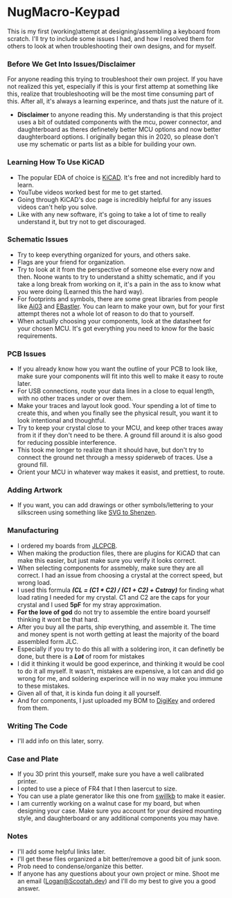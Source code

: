 # NugMacro-Keypad
 This is my first (working)attempt at designing/assembling a keyboard from scratch.
 I'll try to include some issues I had, and how I resolved them for others to look at when troubleshooting their own designs, and for myself.
 
### Before We Get Into Issues/Disclaimer
 For anyone reading this trying to troubleshoot their own project. If you have not realized this yet, especially if this is your first attemp at something like this, realize  that troubleshooting will be the most time consuming part of this. After all, it's always a learning experince, and thats just the nature of it.
- **Disclaimer** to anyone reading this. My understanding is that this project uses a bit of outdated components with the mcu, power connector, and daughterboard as theres definetely better MCU options and now better daughterboard options. I originally began this in 2020, so please don't use my schematic or parts list as a bible for building your own.

### Learning How To Use KiCAD
- The popular EDA of choice is [KiCAD](https://www.kicad.org/). It's free and not incredibly hard to learn. 
- YouTube videos worked best for me to get started.
- Going through KiCAD's doc page is incredibly helpful for any issues videos can't help you solve.
- Like with any new software, it's going to take a lot of time to really understand it, but try not to get discouraged.
 
### Schematic Issues
- Try to keep everything organized for yours, and others sake.
- Flags are your friend for organization.
- Try to look at it from the perspective of someone else every now and then. Noone wants to try to understand a shitty schematic, and if you take a long break from working on it, it's a pain in the ass to know what you were doing (Learned this the hard way).
- For footprints and symbols, there are some great libraries from people like [Ai03](https://github.com/ai03-2725) and [EBastler](https://github.com/ebastler). You can learn to make your own, but for your first attempt theres not a whole lot of reason to do that to yourself.
- When actually choosing your components, look at the datasheet for your chosen MCU. It's got everything you need to know for the basic requirements.

### PCB Issues
- If you already know how you want the outline of your PCB to look like, make sure your components will fit into this well to make it easy to route later.
- For USB connections, route your data lines in a close to equal length, with no other traces under or over them.
- Make your traces and layout look good. Your spending a lot of time to create this, and when you finally see the physical result, you want it to look intentional and thoughtful.
- Try to keep your crystal close to your MCU, and keep other traces away from it if they don't need to be there. A ground fill around it is also good for reducing possible interference.
- This took me longer to realize than it should have, but don't try to connect the ground net through a messy spiderweb of traces. Use a ground fill.
- Orient your MCU in whatever way makes it easist, and  prettiest, to route.

### Adding Artwork
- If you want, you can add drawings or other symbols/lettering to your silkscreen using something like [SVG to Shenzen](https://github.com/badgeek/svg2shenzhen).

### Manufacturing
- I ordered my boards from [JLCPCB](https://jlcpcb.com/).
- When making the production files, there are plugins for KiCAD that can make this easier, but just make sure you verify it looks correct.
- When selecting components for assmebly, make sure they are all correct. I had an issue from choosing a crystal at the correct speed, but wrong load.
- I used this formula **_(CL = (C1 * C2) / (C1 + C2) + Cstray)_** for finding what load rating I needed for my crystal. C1 and C2 are the caps for your crystal and I used **5pF** for my stray approximation.
- **For the love of god** do not try to assemble the entire board yourself thinking it wont be that hard.
- After you buy all the parts, ship everything, and assemble it. The time and money spent is not worth getting at least the majority of the board assembled form JLC.
- Especially if you try to do this all with a soldering iron, it can definetly be done, but there is a *__Lot__* of room for mistakes
- I did it thinking it would be good experince, and thinking it would be cool to do it all myself. It wasn't, mistakes are expensive, a lot can and did go wrong for me, and soldering experince will in no way make you immune to these mistakes.
- Given all of that, it is kinda fun doing it all yourself.
- And for components, I just uploaded my BOM to [DigiKey](https://www.digikey.com/) and ordered from them.
### Writing The Code
- I'll add info on this later, sorry.




### Case and Plate
- If you 3D print this yourself, make sure you have a well calibrated printer.
- I opted to use a piece of FR4 that I then lasercut to size.
- You can use a plate generator like this one from [swillkb](http://builder.swillkb.com/) to make it easier.
- I am currently working on a walnut case for my board, but when designing your case. Make sure you account for your desired mounting style, and daughterboard or any additional components you may have.

 ### Notes
 - I'll add some helpful links later.
 - I'll get these files organized a bit better/remove a good bit of junk soon.
 - Prob need to condense/organize this better.
 - If anyone has any questions about your own project or mine. Shoot me an email (Logan@Scootah.dev) and I'll do my best to give you a good answer.
